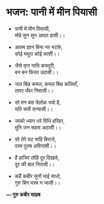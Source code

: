 # भजन: पानी में मीन पियासी

- पानी में मीन पियासी,\
  मोहे सुन सुन आवत हासी।।

- आतम ज्ञान बिना नर भटके,\
  कोई मथुरा कोई काशी।।

- जैसे मृगा नाभि कस्तूरी,\
  बन बन फिरत उदासी।।

- जल बिछ कमल, कमल बिछ कलियाँ,\
  तापर भँवर निवासी।।

- सो मन बस त्रेलोक भयो है,\
  यति सती सन्यासी।।

- जाको ध्यान धरे विधि हरिहर,\
  मुनि जन सहस अठासी।।

- सो तेरे घट माहि बिराजे,\
  परम पुरुष अविनाशी।।

- हैं हाजिर तोहि दूर दिखावे,\
  दूर की बात निरासी।।

- कहैं कबीर सुनों भाई साधो,\
  गुरु बिन भरम न जासी।।

**— गुरु कबीर साहब**
